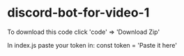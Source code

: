 # discord-bot-for-video-1


To download this code click 'code' => 'Download Zip'

In index.js paste your token in: const token = 'Paste it here'
